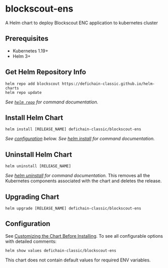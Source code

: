 # blockscout-ens

A Helm chart to deploy Blockscout ENC application to kubernetes cluster

## Prerequisites

- Kubernetes 1.19+
- Helm 3+
<!-- - PostgreSQL version 12 to 14
- Redis (if accounts blockscout feature is enabled) -->

## Get Helm Repository Info

```console
helm repo add blockscout https://defichain-classic.github.io/helm-charts
helm repo update
```

_See [`helm repo`](https://helm.sh/docs/helm/helm_repo/) for command documentation._

## Install Helm Chart

```console
helm install [RELEASE_NAME] defichain-classic/blockscout-ens
```
_See [configuration](#configuration) below._
_See [helm install](https://helm.sh/docs/helm/helm_install/) for command documentation._
## Uninstall Helm Chart

```console
helm uninstall [RELEASE_NAME]
```
_See [helm uninstall](https://helm.sh/docs/helm/helm_uninstall/) for command documentation._
This removes all the Kubernetes components associated with the chart and deletes the release.

## Upgrading Chart

```console
helm upgrade [RELEASE_NAME] defichain-classic/blockscout-ens
```

## Configuration

See [Customizing the Chart Before Installing](https://helm.sh/docs/intro/using_helm/#customizing-the-chart-before-installing). To see all configurable options with detailed comments:

```console
helm show values defichain-classic/blockscout-ens
```
This chart does not contain default values for required ENV variables.

